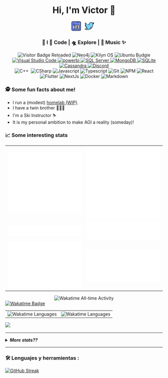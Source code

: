 <div align="center">
  <h1> Hi, I'm Victor 👋 </h1>
</div>


<p align='center'>
  <a href="https://www.linkedin.com/in/victor-ardila-31a94b230/"><img height="30" src="https://raw.githubusercontent.com/8bithemant/8bithemant/master/linkedin.png?raw=true"></a>&nbsp;&nbsp;
  <a href="#"><img height="30" src="https://raw.githubusercontent.com/8bithemant/8bithemant/master/twitter.png?raw=true"></a>&nbsp;&nbsp;
<!--   <a href="https://devpost.com/Nathan13888"><img height="30" src="https://raw.githubusercontent.com/8bithemant/8bithemant/master/devto.png?raw=true"></a>&nbsp;&nbsp; -->
</p>

<div align="center">
<h3> 🚀 I 💖 Code | 🛸 Explore | 🎸 Music ✨</h3>
</div>

<!--<img src="https://i.ibb.co/sg1PbY6/veI5xzMF.gif">-->
<!--<h1><img src="https://emojis.slackmojis.com/emojis/images/1562883039/5948/bongo_blob.gif?1562883039" width="30"> <img src="https://emojis.slackmojis.com/emojis/images/1563480763/5999/meow_party.gif?1563480763" width="30"> <img src="https://emojis.slackmojis.com/emojis/images/1547582922/5197/party_blob.gif?1547582922" width="45"> I'm Nathan~! <img src="https://emojis.slackmojis.com/emojis/images/1547582922/5197/party_blob.gif?1547582922" width="45"> <img src="https://emojis.slackmojis.com/emojis/images/1563480763/5999/meow_party.gif?1563480763" width="30"> <img src="https://emojis.slackmojis.com/emojis/images/1536351075/4595/blob-turtle.gif?1536351075" width="35"><h1>-->

<div align="center">

<a href="https://github.com/Valfonsoardila10/VisitorBadgeReloaded" style="text-decoration: none;">
    <img src="https://vbr.nathanchung.dev/badge?page_id=valfonsoardila10-visitor-badge-reloaded&color=779BE7&lcolor=&style=for-the-badge&logo=Github&logoColor=white&custom=Valfonsoardila10%20Views&text=&color=ffffff" alt="Visitor Badge Reloaded">
</a>

<a href="https://nixos.org/" style="text-decoration: none;">
    <img decoding="async" src="https://img.shields.io/badge/Neo4j-008CC1?style=for-the-badge&logo=neo4j&logoColor=white" alt="Neo4j"/>
</a>

<a href="https://www.ubuntukylin.com/index-en.html" style="text-decoration: none;">
    <img src="https://img.shields.io/badge/OS-Kilyn_OS-4E7DBA?labelColor=111111&style=for-the-badge&logo=ubuntu&logoColor=white" alt="Kilyn OS">
</a>

<a href="https://ubuntubudgie.org/" style="text-decoration: none;">
    <img src="https://img.shields.io/badge/OS-Ubuntu_Budgie-6F4B25?labelColor=111111&style=for-the-badge&logo=ubuntu&logoColor=white" alt="Ubuntu Budgie">
</a>

<a href="https://code.visualstudio.com/">
    <img src="https://img.shields.io/badge/Editor-VS_Code-007ACC?labelColor=111111&style=for-the-badge&logo=visual-studio-code&logoColor=white" alt="Visual Studio Code">
</a>

<a href="https://code.visualstudio.com/">
    <img decoding="async" src="https://img.shields.io/badge/Power_BI-FFBE00?style=for-the-badge&logo=Power-BI&logoColor=white" alt="powerbi"/>
</a>

<a href="https://code.visualstudio.com/">
   <img decoding="async" src="https://img.shields.io/badge/SQL_Server-CC2927?style=for-the-badge&logo=microsoft-sql-server&logoColor=white" alt="SQL Server"/>
</a>

<a href="https://code.visualstudio.com/">
   <img decoding="async" src="https://img.shields.io/badge/MongoDB-47A248?style=for-the-badge&logo=mongodb&logoColor=white" alt="MongoDB"/>
</a>

<a href="https://code.visualstudio.com/">
   <img decoding="async" src="https://img.shields.io/badge/SQLite-003B57?style=for-the-badge&logo=sqlite&logoColor=white" alt="SQLite"/>
</a>

<a href="https://code.visualstudio.com/">
   <img decoding="async" src="https://img.shields.io/badge/Apache_Cassandra-1287B1?style=for-the-badge&logo=apache-cassandra&logoColor=white" alt="Cassandra"/>
</a>

<a href="https://discord.com">
    <img src="https://img.shields.io/badge/Messaging-Discord-7289da?labelColor=111111&style=for-the-badge&logo=discord&logoColor=white" alt="Discord">
</a>

<br>

<img src="https://img.shields.io/badge/-C++-00599C?style=for-the-badge&logo=c%2B%2B&logoColor=white" alt="C++">
<img src="https://img.shields.io/badge/-Python-3776AB?style=for-the-badge&logo=python&logoColor=white" alt "Python">
<img src="https://img.shields.io/badge/C%23-239120?style=for-the-badge&logo=c-sharp&logoColor=white" alt="CSharp">
<img src="https://img.shields.io/badge/-Javascript-F7DF1E?style=for-the-badge&logo=javascript&logoColor=white" alt="Javascript">
<img src="https://img.shields.io/badge/-Typescript-007ACC?style=for-the-badge&logo=typescript&logoColor=white" alt="Typescript">
<img src="https://img.shields.io/badge/-Git-F05032?style=for-the-badge&logo=git&logoColor=white" alt="Git">
<img src="https://img.shields.io/badge/-NPM-CB3837?style=for-the-badge&logo=npm&logoColor=white" alt="NPM">
<img src="https://img.shields.io/badge/-React-61DAFB?style=for-the-badge&logo=react&logoColor=white" alt="React">
<img src="https://img.shields.io/badge/-Flutter-02569B?style=for-the-badge&logo=flutter&logoColor=white" alt="Flutter">
<img src="https://img.shields.io/badge/-Next.js-000000?style=for-the-badge&logo=next.js&logoColor=white" alt="NextJs">
<img src="https://img.shields.io/badge/-Docker-46a2f1?style=for-the-badge&logo=docker&logoColor=white" alt="Docker">
<img src="https://img.shields.io/badge/-Markdown-000000?style=for-the-badge&logo=markdown&logoColor=white" alt="Markdown">

<!--
<img src="https://img.shields.io/badge/-Heroku-430098?style=for-the-badge&logo=heroku&logoColor=white" alt="Heroku">
<img src="https://img.shields.io/badge/-Netlify-00C7B7?style=for-the-badge&logo=netlify&logoColor=white" alt="Netlify">
<img src="https://img.shields.io/badge/-Digital_Ocean-0080FF?style=for-the-badge&logo=digitalocean&logoColor=white" alt="Digital Ocean">
<img src="https://img.shields.io/badge/-MongoDB-13aa52?style=for-the-badge&logo=mongodb&logoColor=white" alt="MongoDB">


--></div>

<h3> 🕵 Some fun facts about me! </h3>
<ul>
  <li>
    I run a (modest) <a href="https://wiki.nathanchung.dev/">homelab (WIP)</a>.
  </li>
  <li>
    I have a twin brother 🧑‍🤝‍🧑
  </li>
  <li>
    I'm a Ski Instructor ⛷️
  </li>
  <li>
    It is my personal ambition to make AGI a reality (someday)!
  </li>
</ul>


<h3> 📈 Some interesting stats  </h3>


<table>
  <tr>
    <td align="center">
      <img src="https://github.com/Nathan13888/Nathan13888/blob/master/metrics.classic.svg">
    </td>
    <td align="center">
      <img src="https://github.com/Nathan13888/Nathan13888/blob/master/metrics.plugin.achievements.svg">
    </td>
  </tr>
  <tr>
    <td align="center">
      <img src="https://github.com/Nathan13888/Nathan13888/blob/master/metrics.plugin.languages.svg">
    </td>
    <td align="center">
      <img src="https://github.com/Nathan13888/Nathan13888/blob/master/metrics.plugin.reactions.svg">
    </td>
  </tr>
  <tr>
    <td align="center">
      <img src="https://github.com/Nathan13888/Nathan13888/blob/master/metrics.plugin.wakatime.svg">
    </td>
    <td align="center">
      <img src="https://github.com/Nathan13888/Nathan13888/blob/master/metrics.plugin.isocalendar.svg">
    </td
  </tr>
</table>


<div align="center">
  <img src="https://wakatime.com/share/@Nathan13888/044ea004-6e8d-4922-a75c-ae3e1e965744.png" alt="Wakatime All-time Activity">
<!--   <img src="https://wakatime.com/share/@Nathan13888/2596b40a-0c48-4259-99f3-2481e69718a7.png" alt="Wakatime Yearly Activity"> -->
</div>

<a href="https://wakatime.com/@ebadf288-2f58-4ca3-909d-c07fe49f4ae4">
    <img src="https://wakatime.com/badge/user/ebadf288-2f58-4ca3-909d-c07fe49f4ae4.svg" alt="Wakatime Badge">
</a>

<table>
  <tr>
    <td><img src="https://wakatime.com/share/@Nathan13888/583c27d9-2ba5-43d9-8da0-aa1ac6bd0259.png" alt="Wakatime Languages"></td>
    <td><img src="https://wakatime.com/share/@Nathan13888/b90db956-b584-4f43-8e6d-6590777cd37b.png" alt="Wakatime Languages"></td>
  </tr>
</table>


<img src="https://github-readme-activity-graph.vercel.app/graph?username=Nathan13888&theme=dracula">


---

<details>
  <summary><b><i>More stats??</i></b></summary>
  <br>
  <ol>
    <li>
      <a href="https://github.com/Nathan13888/VisitorBadgeReloaded">Visitor Badge Reloaded</a>
    </li>
    <li>
      <a href="https://github.com/lowlighter/metrics">Lowlighter's Metrics</a>
    </li>
    <li>
      <a href="https://github.com/anmol098/waka-readme-stats">waka-readme-stats</a>
    </li>
    <li>
      <a href="https://github.com/anuraghazra/github-readme-stats">github-readme-stats</a>
    </li>
  </ol>
</details>

---

### :hammer_and_wrench: Lenguajes y herramientas :

[![GitHub Streak](http://github-readme-streak-stats.herokuapp.com?user=Valfonsoardila10&theme=dark&background=000000)](https://git.io/streak-stats)
